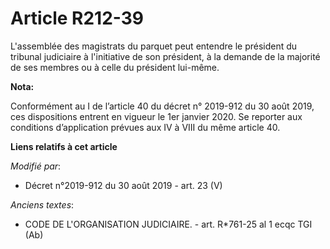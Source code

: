 # Article R212-39

L'assemblée des magistrats du parquet peut entendre le président du   tribunal judiciaire à l'initiative de son président, à
la demande de la majorité de ses membres ou à celle du président lui-même.

**Nota:**

Conformément au I de l’article 40 du décret n° 2019-912 du 30 août 2019, ces dispositions entrent en vigueur le 1er janvier
2020. Se reporter aux conditions d’application prévues aux IV à VIII du même article 40.

**Liens relatifs à cet article**

_Modifié par_:

  - Décret n°2019-912 du 30 août 2019 - art. 23 (V)

_Anciens textes_:

  - CODE DE L'ORGANISATION JUDICIAIRE. - art. R*761-25 al 1 ecqc TGI (Ab)
